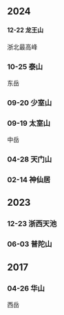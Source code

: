 ## 2024

#### 12-22 龙王山

浙北最高峰

### 10-25 泰山

东岳

### 09-20 少室山

### 09-19 太室山

中岳

### 04-28 天门山

### 02-14 神仙居

## 2023

### 12-23 浙西天池

### 06-03 普陀山

## 2017

### 04-26 华山

西岳
